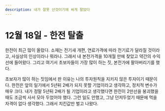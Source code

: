 ```yaml
---
description: 내가 잘못 산것이기에 싸게 팔았다
---
```


# 12월 18일 - 한전 탈출

한전이 최근 많이 올랐다. 소재는 전기새 개편, 연료가격에 따라 전기료가 달라질 것이라고, 사실상의 인상이라나 뭐라나. 그래서 내 본전가격을 10개월 만에 찾았고 약간의 수익선에 들어왔다. 그리고 여기서 초보자들이 가장 많이 하는 짓, 본전가에 팔아버리기를 했다. 

초보자가 많이 하는 짓임에서 판 이유는 나의 투자원칙을 지키지 않은 투자이기 때문이다. 한전은 앞의 일기에서 5년뒤 2배가 되지 못할 기업이라고 생각하고, 정치적 변수가 매우 크다. 내가 정말 5년뒤 2배가 될 기업이라고 생각했다면 한전이 2만선을 붕괴했을 때도 조금씩 사서 모아 두었어야 했다. 그런 일도 안했고, 그냥 던저두었기 때문에 먹을 자격이 없다 생각했다. 그래서 치킨값만 벌고 나왔다.



